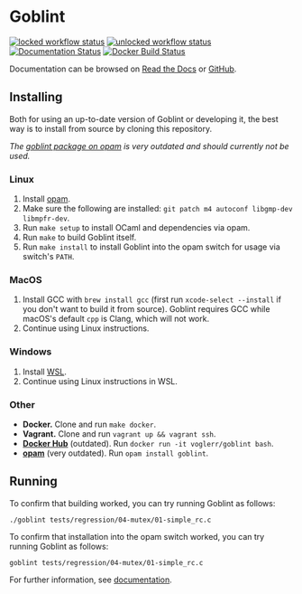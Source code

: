 # Goblint
[![locked workflow status](https://github.com/goblint/analyzer/actions/workflows/locked.yml/badge.svg)](https://github.com/goblint/analyzer/actions/workflows/locked.yml)
[![unlocked workflow status](https://github.com/goblint/analyzer/actions/workflows/unlocked.yml/badge.svg)](https://github.com/goblint/analyzer/actions/workflows/unlocked.yml)
[![Documentation Status](https://readthedocs.org/projects/goblint/badge/?version=latest)](https://goblint.readthedocs.io/en/latest/?badge=latest)
[![Docker Build Status](https://img.shields.io/docker/cloud/build/voglerr/goblint)](https://hub.docker.com/r/voglerr/goblint)

Documentation can be browsed on [Read the Docs](https://goblint.readthedocs.io/en/latest/) or [GitHub](./docs/).

## Installing
Both for using an up-to-date version of Goblint or developing it, the best way is to install from source by cloning this repository.

_The [goblint package on opam](https://opam.ocaml.org/packages/goblint/) is very outdated and should currently not be used._

### Linux
1. Install [opam](https://opam.ocaml.org/doc/Install.html).
2. Make sure the following are installed: `git patch m4 autoconf libgmp-dev libmpfr-dev`.
3. Run `make setup` to install OCaml and dependencies via opam.
4. Run `make` to build Goblint itself.
5. Run `make install` to install Goblint into the opam switch for usage via switch's `PATH`.

### MacOS
1. Install GCC with `brew install gcc` (first run `xcode-select --install` if you don't want to build it from source). Goblint requires GCC while macOS's default `cpp` is Clang, which will not work.
2. Continue using Linux instructions.

### Windows
1. Install [WSL](https://docs.microsoft.com/en-us/windows/wsl/install-win10).
2. Continue using Linux instructions in WSL.

### Other
* **Docker.** Clone and run `make docker`.
* **Vagrant.** Clone and run `vagrant up && vagrant ssh`.
* **[Docker Hub](https://hub.docker.com/r/voglerr/goblint)** (outdated). Run `docker run -it voglerr/goblint bash`.
* **[opam](https://opam.ocaml.org/packages/goblint/)** (very outdated). Run `opam install goblint`.


## Running
To confirm that building worked, you can try running Goblint as follows:
```
./goblint tests/regression/04-mutex/01-simple_rc.c
```
To confirm that installation into the opam switch worked, you can try running Goblint as follows:
```
goblint tests/regression/04-mutex/01-simple_rc.c
```

For further information, see [documentation](https://goblint.readthedocs.io/en/latest/user-guide/running/).
